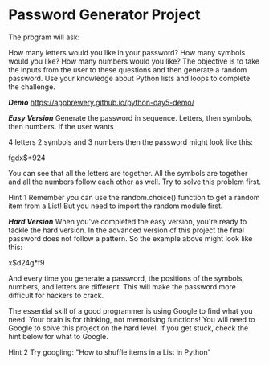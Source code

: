 # Password Generator Project

The program will ask:

How many letters would you like in your password?
How many symbols would you like?
How many numbers would you like?
The objective is to take the inputs from the user to these questions and then generate a random password. Use your knowledge about Python lists and loops to complete the challenge.

***Demo***
https://appbrewery.github.io/python-day5-demo/

***Easy Version***
Generate the password in sequence. Letters, then symbols, then numbers. If the user wants

4 letters 2 symbols and 3 numbers then the password might look like this:

fgdx$*924

You can see that all the letters are together. All the symbols are together and all the numbers follow each other as well. Try to solve this problem first.

 Hint 1 
Remember you can use the random.choice() function to get a random item from a List! But you need to import the random module first.

***Hard Version***
When you've completed the easy version, you're ready to tackle the hard version. In the advanced version of this project the final password does not follow a pattern. So the example above might look like this:

x$d24g*f9

And every time you generate a password, the positions of the symbols, numbers, and letters are different. This will make the password more difficult for hackers to crack.

The essential skill of a good programmer is using Google to find what you need. Your brain is for thinking, not memorising functions! You will need to Google to solve this project on the hard level. If you get stuck, check the hint below for what to Google.

 Hint 2 
Try googling: "How to shuffle items in a List in Python"